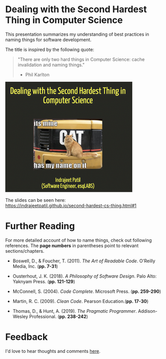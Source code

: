 # Dealing with the Second Hardest Thing in Computer Science

This presentation summarizes my understanding of best practices in naming things for software development.

The title is inspired by the following quote:

> "There are only two hard things in Computer Science: cache invalidation and naming things."</br>
> - Phil Karlton

<a href="https://indrajeetpatil.github.io/second-hardest-cs-thing.html#1">
<img src="thumbnail.png" alt="introductory slide" width="400"/>
</a>

The slides can be seen here:<br>
https://indrajeetpatil.github.io/second-hardest-cs-thing.html#1

# Further Reading

For more detailed account of how to name things, check out following references. 
The **page numbers** in parentheses point to relevant sections/chapters.

- Boswell, D., & Foucher, T. (2011). *The Art of Readable Code*. O'Reilly Media, Inc. (**pp. 7-31**)

- Ousterhout, J. K. (2018). *A Philosophy of Software Design*. Palo Alto: Yaknyam Press. (**pp. 121-129**)

- McConnell, S. (2004). *Code Complete*. Microsoft Press. (**pp. 259-290**)

- Martin, R. C. (2009). *Clean Code*. Pearson Education.(**pp. 17-30**)

- Thomas, D., & Hunt, A. (2019). *The Pragmatic Programmer*. Addison-Wesley Professional. (**pp. 238-242**)

# Feedback

I'd love to hear thoughts and comments [here](https://github.com/IndrajeetPatil/second-hardest-cs-thing/issues).
